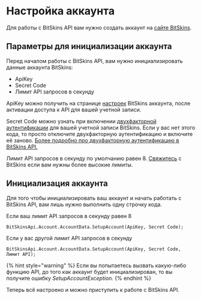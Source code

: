 # Настройка аккаунта

Для работы с BitSkins API вам нужно создать аккаунт на [сайте BitSkins](https://bitskins.com).

## Параметры для инициализации аккаунта

Перед началом работы с BitSkins API, вам нужно инициализировать данные аккаунта BitSkins:

* ApiKey
* Secret Code
* Лимит API запросов в секунду

ApiKey можно получить на странице [настроек](https://bitskins.com/settings) BitSkins аккаунта, после активации доступа к API для вашей учетной записи.

Secret Code можно узнать при включении [двухфакторной аутентификации](https://bitskins.com/settings) для вашей учетной записи BitSkins. Если у вас нет этого кода, то просто отключите двухфакторную аутентификацию и включите её заново. [Более подробно про двухфакторную аутентификацию в BitSkins API.](https://github.com/Captious99/BitSkinsApi/blob/master/docs/ru/account/two_factor_authentication.md)

Лимит API запросов в секунду по умолчанию равен 8. [Свяжитесь](https://bitskins.com/contact) с BitSkins если вам нужны более высокие лимиты.

## Инициализация аккаунта

Для того чтобы инициализировать ваш аккаунт и начать работать с BitSkins API, вам лишь нужно выполнить одну строчку кода. 

Если ваш лимит API запросов в секунду равен 8

```text
BitSkinsApi.Account.AccountData.SetupAccount(ApiKey, Secret Code);
```

Если у вас другой лимит API запросов в секунду

```text
BitSkinsApi.Account.AccountData.SetupAccount(ApiKey, Secret Code, Лимит API);
```

{% hint style="warning" %}
Если вы попытаетесь вызвать какую-либо функцию API, до того как аккаунт будет инициализирован, то вы получите ошибку _SetupAccountException._
{% endhint %}

Теперь всё настроено и можно приступить к работе с BitSkins API.

